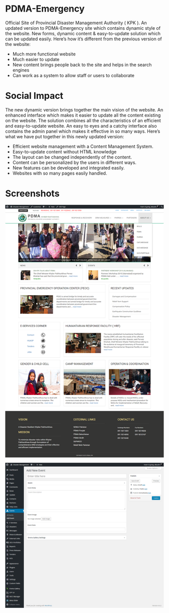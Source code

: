 # PDMA-Emergency
Official Site of Provincial Disaster Management Authority ( KPK ).
An updated version to PDMA-Emergency site which contains dynamic style of the website. New forms, dynamic content & easy-to-update solution which can be updated easily. Here’s how it’s different from the previous version of the website:

* Much more functional website
* Much easier to update
* New content brings people back to the site and helps in the search engines
* Can work as a system to allow staff or users to collaborate

# Social Impact

The new dynamic version brings together the main vision of the website. An enhanced interface which makes it easier to update all the content existing on the website. The solution combines all the characteristics of an efficient and easy-to-update website. An easy to eyes and a catchy interface also contains the admin panel which makes it effective in so many ways.
Here’s what we have put together in this newly updated version:

* Efficient website management with a Content Management System.
* Easy-to-update content without HTML knowledge
* The layout can be changed independently of the content.
* Content can be personalized by the users in different ways.
* New features can be developed and integrated easily.
* Websites with so many pages easily handled.

# Screenshots

![Screenshot of Website's Front End](https://github.com/codeforpakistan/PDMA-Emergency/blob/master/screenshot.png?raw=true)

![Screenshot of Admin Panel](https://github.com/codeforpakistan/PDMA-Emergency/blob/master/admin%20panel's%20screenshot.png?raw=true)
